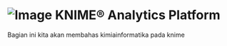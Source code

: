# ![Image](https://www.knime.com/files/knime_logo_github_40x40_4layers.png) KNIME® Analytics Platform

Bagian ini kita akan membahas kimiainformatika pada knime
